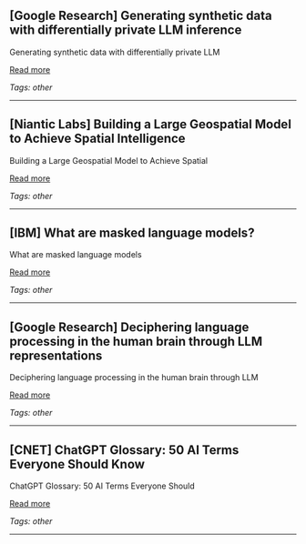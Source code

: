 ## [Google Research] Generating synthetic data with differentially private LLM inference

Generating synthetic data with differentially private LLM

[Read more](https://research.google/blog/generating-synthetic-data-with-differentially-private-llm-inference/)

_Tags: other_

---
## [Niantic Labs] Building a Large Geospatial Model to Achieve Spatial Intelligence

Building a Large Geospatial Model to Achieve Spatial

[Read more](https://nianticlabs.com/news/largegeospatialmodel/)

_Tags: other_

---
## [IBM] What are masked language models?

What are masked language models

[Read more](https://www.ibm.com/think/topics/masked-language-model)

_Tags: other_

---
## [Google Research] Deciphering language processing in the human brain through LLM representations

Deciphering language processing in the human brain through LLM

[Read more](https://research.google/blog/deciphering-language-processing-in-the-human-brain-through-llm-representations/)

_Tags: other_

---
## [CNET] ChatGPT Glossary: 50 AI Terms Everyone Should Know

ChatGPT Glossary: 50 AI Terms Everyone Should

[Read more](https://www.cnet.com/tech/services-and-software/chatgpt-glossary-50-ai-terms-everyone-should-know/)

_Tags: other_

---
